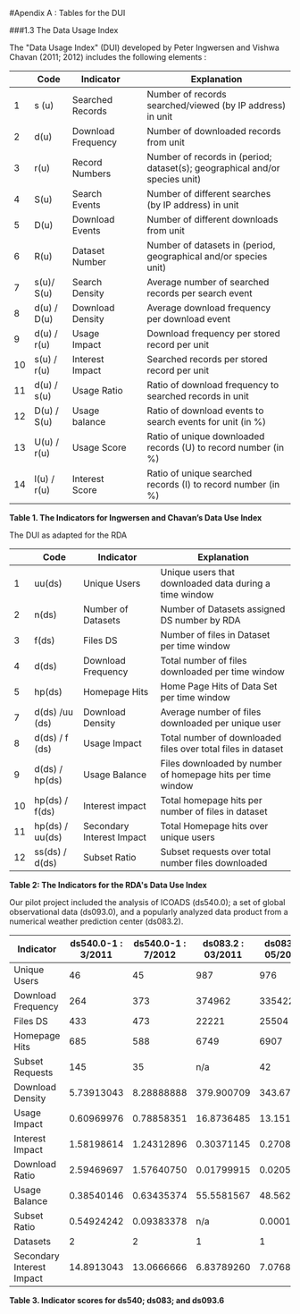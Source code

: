 #Apendix A : Tables for the DUI 

###1.3 The Data Usage Index

The "Data Usage Index" (DUI) developed by Peter Ingwersen and Vishwa Chavan (2011; 2012) includes the following elements :	    |  | Code             | Indicator |   | Explanation                                                                 |
|----|-------------|-----------------------|---|-----------------------------------------------------------------------------|
| 1  | s (u)       | Searched Records      |   | Number of records searched/viewed (by IP address) in unit                   |
| 2  | d(u)        | Download Frequency    |   | Number of downloaded records from unit                                      |
| 3  | r(u)        | Record Numbers        |   | Number of records in (period; dataset(s); geographical and/or species unit) |
| 4  | S(u)        | Search Events         |   | Number of different searches (by IP address) in unit                        |
| 5  | D(u)        | Download Events       |   | Number of different downloads from unit                                     |
| 6  | R(u)        | Dataset Number        |   | Number of datasets in (period, geographical and/or species unit)            |
| 7  | s(u)/ S(u)  | Search Density        |   | Average number of searched records per search event                         |
| 8  | d(u) / D(u) | Download Density      |   | Average download frequency per download event                               |
| 9  | d(u) / r(u) | Usage Impact          |   | Download frequency per stored record per unit                               |
| 10 | s(u) / r(u) | Interest Impact       |   | Searched records per stored record per unit                                 |
| 11 | d(u) / s(u) | Usage Ratio           |   | Ratio of download frequency to searched records in unit                     |
| 12 | D(u) / S(u) | Usage balance         |   | Ratio of download events to search events for unit (in %)                   |
| 13 | U(u) / r(u) | Usage Score           |   | Ratio of unique downloaded records (U) to record number (in %)              |
| 14 | l(u) / r(u) | Interest Score        |   | Ratio of unique searched records (I) to record number (in %)                |
**Table 1. The Indicators for Ingwersen and Chavan’s Data Use Index**
The DUI as adapted for the RDA


| | Code      | Indicator             | Explanation                                                             |
|------|-----------------|---------------------------|--------------------------------------------------------------|
| 1    | uu(ds)          | Unique Users              | Unique users that downloaded data during a time window       |
| 2    | n(ds)           | Number of Datasets        | Number of Datasets assigned DS number by RDA                 |
| 3    | f(ds)           | Files DS                  | Number of files in Dataset per time window                   |
| 4    | d(ds)           | Download Frequency        | Total number of files downloaded per time window             |
| 5    | hp(ds)          | Homepage Hits             | Home Page Hits of Data Set per time window                   |
| 7    | d(ds) /uu (ds)  | Download Density          | Average number of files downloaded per unique user           |
| 8    | d(ds) / f (ds)  | Usage Impact              | Total number of downloaded files over total files in dataset |
| 9    | d(ds) / hp(ds)  | Usage Balance             | Files downloaded by number of homepage hits per time window  |
| 10   | hp(ds) / f(ds)  | Interest impact           | Total homepage hits per number of files in dataset           |
| 11   | hp(ds) / uu(ds) | Secondary Interest Impact | Total Homepage hits over unique users                        |
| 12   | ss(ds) / d(ds)  | Subset Ratio              | Subset requests over total number files downloaded           |

**Table 2: The Indicators for the RDA's Data Use Index**

Our pilot project included the analysis of ICOADS (ds540.0); a set of global observational data (ds093.0), and a popularly analyzed data product from a numerical weather prediction center (ds083.2). 


| Indicator                       | ds540.0-1 : 3/2011 | ds540.0-1 : 7/2012 | ds083.2 : 03/2011 | ds083.2: 05/2012 | ds093.0-3 : 3/2011 | ds093.0-6 : 07/2012 |
|---------------------------|--------------------|--------------------|-------------------|------------------|--------------------|---------------------|
| Unique Users              | 46                 | 45                 | 987               | 976              | 88                 | 272                 |
| Download Frequency        | 264                | 373                | 374962            | 335422           | 3528               | 23739               |
| Files DS                  | 433                | 473                | 22221             | 25504            | 195616             | 277642              |
| Homepage Hits             | 685                | 588                | 6749              | 6907             | 1655               | 3534                |
| Subset Requests           | 145                | 35                 | n/a               | 42               | 175                | 791                 |
| Download Density          | 5.73913043         | 8.28888888         | 379.900709        | 343.67008        | 40.0909090         | 87.275735           |
| Usage Impact              | 0.60969976         | 0.78858351         | 16.8736485        | 13.151740        | 0.01803528         | 0.0855021           |
| Interest Impact           | 1.58198614         | 1.24312896         | 0.30371145        | 0.2708202        | 0.00846043         | 0.0127286           |
| Download Ratio            | 2.59469697         | 1.57640750         | 0.01799915        | 0.0205919        | 0.46910430         | 0.1488689           |
| Usage Balance             | 0.38540146         | 0.63435374         | 55.5581567        | 48.562617        | 2.13172205         | 6.7173174           |
| Subset Ratio              | 0.54924242         | 0.09383378         | n/a               | 0.0001253        | 0.04960318         | 0.0333207           |
| Datasets                  | 2                  | 2                  | 1                 | 1                | 3                  | 6                   |
| Secondary Interest Impact | 14.8913043         | 13.0666666         | 6.83789260        | 7.0768442        | 18.8068181         | 12.992647           |

**Table 3. Indicator scores for ds540; ds083; and ds093.6**



